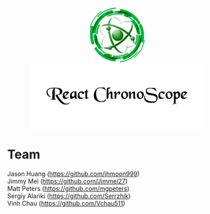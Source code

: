<p align="center">
<img src="/src/assets/ChronoScope.png" width="25%" height="30%">
<img src="/src/assets/ChronoScopeTitle.png">
</p>


# Team

Jason Huang (https://github.com/jhmoon999)<br/>
Jimmy Mei (https://github.com/Jimmei27)<br/>
Matt Peters (https://github.com/mgpeters)<br/>
Sergiy Alariki (https://github.com/Serrzhik)<br/>
Vinh Chau (https://github.com/Vchau511)